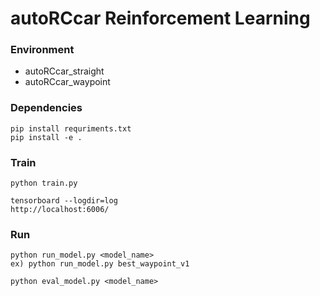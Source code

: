 # autoRCcar Reinforcement Learning
### Environment
- autoRCcar_straight
- autoRCcar_waypoint
  
### Dependencies
    pip install requriments.txt
    pip install -e .
    
### Train
    python train.py

    tensorboard --logdir=log
    http://localhost:6006/

### Run
    python run_model.py <model_name>
    ex) python run_model.py best_waypoint_v1

    python eval_model.py <model_name>
    

